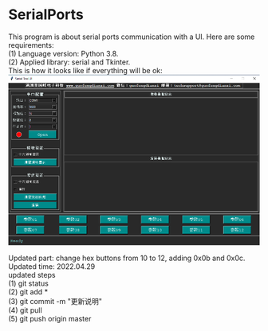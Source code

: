 # SerialPorts
This program is about serial ports communication with a UI. Here are some requirements:  
(1) Language version: Python 3.8.  
(2) Applied library: serial and Tkinter.  
This is how it looks like if everything will be ok:  
![image](https://github.com/wenkaifool/SerialPorts/blob/master/image/renderings.png)  

  
Updated part: change hex buttons from 10 to 12, adding 0x0b and 0x0c.  
Updated time: 2022.04.29  
updated steps  
(1) git status  
(2) git add *  
(3) git commit -m "更新说明"  
(4) git pull  
(5) git push origin master  
